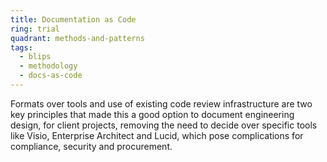 ```yaml
---
title: Documentation as Code
ring: trial
quadrant: methods-and-patterns
tags:
  - blips
  - methodology
  - docs-as-code
---
```


Formats over tools and use of existing code review infrastructure are two key principles that made this a good option to document engineering design, for client projects, removing the need to decide over specific tools like Visio, Enterprise Architect and Lucid, which pose complications for compliance, security and procurement.